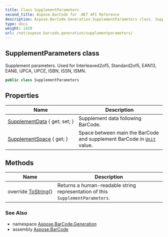 ```yaml
---
title: Class SupplementParameters
second_title: Aspose.BarCode for .NET API Reference
description: Aspose.BarCode.Generation.SupplementParameters class. Supplement parameters. Used for Interleaved2of5 Standard2of5 EAN13 EAN8 UPCA UPCE ISBN ISSN ISMN
type: docs
weight: 1420
url: /net/aspose.barcode.generation/supplementparameters/
---
```

## SupplementParameters class

Supplement parameters. Used for Interleaved2of5, Standard2of5, EAN13, EAN8, UPCA, UPCE, ISBN, ISSN, ISMN.

```csharp
public class SupplementParameters
```

## Properties

| Name | Description |
| --- | --- |
| [SupplementData](../../aspose.barcode.generation/supplementparameters/supplementdata/) { get; set; } | Supplement data following BarCode. |
| [SupplementSpace](../../aspose.barcode.generation/supplementparameters/supplementspace/) { get; } | Space between main the BarCode and supplement BarCode in [`Unit`](../unit/) value. |

## Methods

| Name | Description |
| --- | --- |
| override [ToString](../../aspose.barcode.generation/supplementparameters/tostring/)() | Returns a human-readable string representation of this `SupplementParameters`. |

### See Also

* namespace [Aspose.BarCode.Generation](../../aspose.barcode.generation/)
* assembly [Aspose.BarCode](../../)


